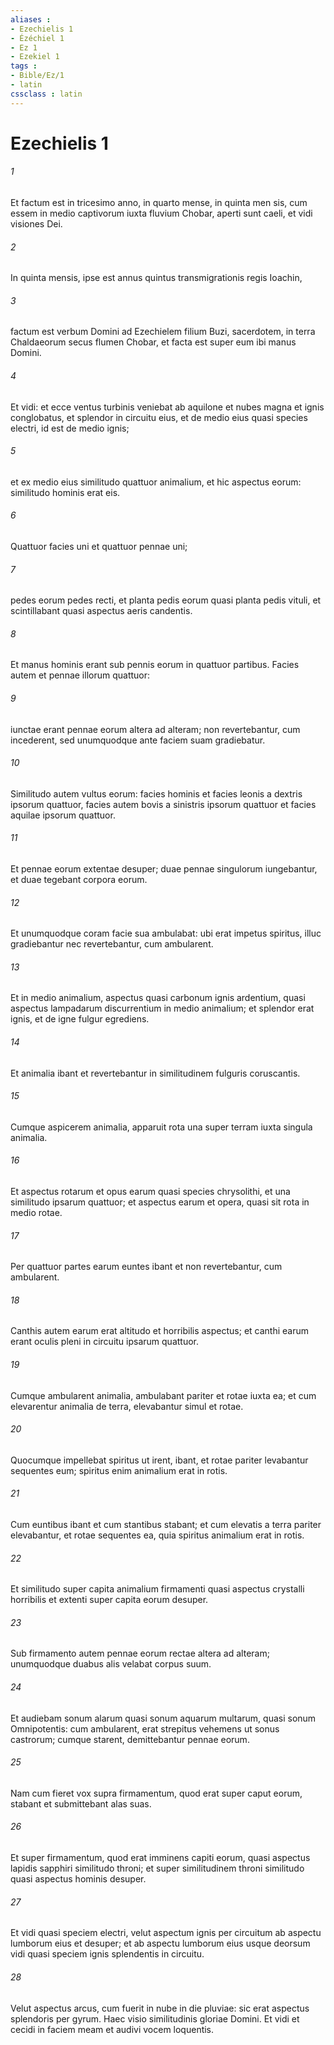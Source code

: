 ```yaml
---
aliases : 
- Ezechielis 1
- Ézéchiel 1
- Ez 1
- Ezekiel 1
tags : 
- Bible/Ez/1
- latin
cssclass : latin
---
```


# Ezechielis 1

###### 1
Et factum est in tricesimo anno, in quarto mense, in quinta men sis, cum essem in medio captivorum iuxta fluvium Chobar, aperti sunt caeli, et vidi visiones Dei. 
###### 2
In quinta mensis, ipse est annus quintus transmigrationis regis Ioachin, 
###### 3
factum est verbum Domini ad Ezechielem filium Buzi, sacerdotem, in terra Chaldaeorum secus flumen Chobar, et facta est super eum ibi manus Domini.
###### 4
Et vidi: et ecce ventus turbinis veniebat ab aquilone et nubes magna et ignis conglobatus, et splendor in circuitu eius, et de medio eius quasi species electri, id est de medio ignis; 
###### 5
et ex medio eius similitudo quattuor animalium, et hic aspectus eorum: similitudo hominis erat eis. 
###### 6
Quattuor facies uni et quattuor pennae uni; 
###### 7
pedes eorum pedes recti, et planta pedis eorum quasi planta pedis vituli, et scintillabant quasi aspectus aeris candentis. 
###### 8
Et manus hominis erant sub pennis eorum in quattuor partibus. Facies autem et pennae illorum quattuor: 
###### 9
iunctae erant pennae eorum altera ad alteram; non revertebantur, cum incederent, sed unumquodque ante faciem suam gradiebatur.
###### 10
Similitudo autem vultus eorum: facies hominis et facies leonis a dextris ipsorum quattuor, facies autem bovis a sinistris ipsorum quattuor et facies aquilae ipsorum quattuor.
###### 11
Et pennae eorum extentae desuper; duae pennae singulorum iungebantur, et duae tegebant corpora eorum. 
###### 12
Et unumquodque coram facie sua ambulabat: ubi erat impetus spiritus, illuc gradiebantur nec revertebantur, cum ambularent.
###### 13
Et in medio animalium, aspectus quasi carbonum ignis ardentium, quasi aspectus lampadarum discurrentium in medio animalium; et splendor erat ignis, et de igne fulgur egrediens. 
###### 14
Et animalia ibant et revertebantur in similitudinem fulguris coruscantis.
###### 15
Cumque aspicerem animalia, apparuit rota una super terram iuxta singula animalia. 
###### 16
Et aspectus rotarum et opus earum quasi species chrysolithi, et una similitudo ipsarum quattuor; et aspectus earum et opera, quasi sit rota in medio rotae. 
###### 17
Per quattuor partes earum euntes ibant et non revertebantur, cum ambularent. 
###### 18
Canthis autem earum erat altitudo et horribilis aspectus; et canthi earum erant oculis pleni in circuitu ipsarum quattuor. 
###### 19
Cumque ambularent animalia, ambulabant pariter et rotae iuxta ea; et cum elevarentur animalia de terra, elevabantur simul et rotae. 
###### 20
Quocumque impellebat spiritus ut irent, ibant, et rotae pariter levabantur sequentes eum; spiritus enim animalium erat in rotis. 
###### 21
Cum euntibus ibant et cum stantibus stabant; et cum elevatis a terra pariter elevabantur, et rotae sequentes ea, quia spiritus animalium erat in rotis.
###### 22
Et similitudo super capita animalium firmamenti quasi aspectus crystalli horribilis et extenti super capita eorum desuper. 
###### 23
Sub firmamento autem pennae eorum rectae altera ad alteram; unumquodque duabus alis velabat corpus suum.
###### 24
Et audiebam sonum alarum quasi sonum aquarum multarum, quasi sonum Omnipotentis: cum ambularent, erat strepitus vehemens ut sonus castrorum; cumque starent, demittebantur pennae eorum. 
###### 25
Nam cum fieret vox supra firmamentum, quod erat super caput eorum, stabant et submittebant alas suas.
###### 26
Et super firmamentum, quod erat imminens capiti eorum, quasi aspectus lapidis sapphiri similitudo throni; et super similitudinem throni similitudo quasi aspectus hominis desuper. 
###### 27
Et vidi quasi speciem electri, velut aspectum ignis per circuitum ab aspectu lumborum eius et desuper; et ab aspectu lumborum eius usque deorsum vidi quasi speciem ignis splendentis in circuitu. 
###### 28
Velut aspectus arcus, cum fuerit in nube in die pluviae: sic erat aspectus splendoris per gyrum. Haec visio similitudinis gloriae Domini. Et vidi et cecidi in faciem meam et audivi vocem loquentis.
